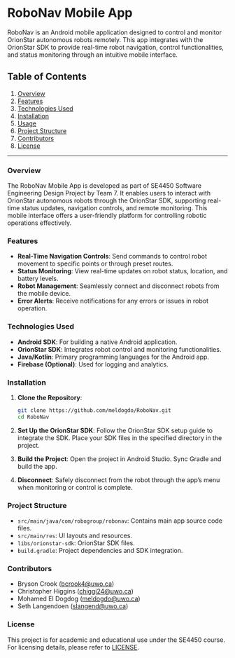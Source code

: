 # RoboNav Mobile App

RoboNav is an Android mobile application designed to control and monitor OrionStar autonomous robots remotely. This app integrates with the OrionStar SDK to provide real-time robot navigation, control functionalities, and status monitoring through an intuitive mobile interface.

## Table of Contents
1. [Overview](#overview)
2. [Features](#features)
3. [Technologies Used](#technologies-used)
4. [Installation](#installation)
5. [Usage](#usage)
6. [Project Structure](#project-structure)
7. [Contributors](#contributors)
8. [License](#license)

---

### Overview

The RoboNav Mobile App is developed as part of SE4450 Software Engineering Design Project by Team 7. It enables users to interact with OrionStar autonomous robots through the OrionStar SDK, supporting real-time status updates, navigation controls, and remote monitoring. This mobile interface offers a user-friendly platform for controlling robotic operations effectively.

### Features

- **Real-Time Navigation Controls**: Send commands to control robot movement to specific points or through preset routes.
- **Status Monitoring**: View real-time updates on robot status, location, and battery levels.
- **Robot Management**: Seamlessly connect and disconnect robots from the mobile device.
- **Error Alerts**: Receive notifications for any errors or issues in robot operation.

### Technologies Used

- **Android SDK**: For building a native Android application.
- **OrionStar SDK**: Integrates robot control and monitoring functionalities.
- **Java/Kotlin**: Primary programming languages for the Android app.
- **Firebase (Optional)**: Used for logging and analytics.

### Installation

1. **Clone the Repository**:
   ```bash
   git clone https://github.com/meldogdo/RoboNav.git
   cd RoboNav
   
2. **Set Up the OrionStar SDK**:
Follow the OrionStar SDK setup guide to integrate the SDK. Place your SDK files in the specified directory in the project.

3. **Build the Project**: Open the project in Android Studio. Sync Gradle and build the app.

4. **Disconnect**: Safely disconnect from the robot through the app’s menu when monitoring or control is complete.

### Project Structure

- `src/main/java/com/robogroup/robonav`: Contains main app source code files.
- `src/main/res`: UI layouts and resources.
- `libs/orionstar-sdk`: OrionStar SDK files.
- `build.gradle`: Project dependencies and SDK integration.


### Contributors

- Bryson Crook (bcrook4@uwo.ca)
- Christopher Higgins (chiggi24@uwo.ca)
- Mohamed El Dogdog (meldogdo@uwo.ca)
- Seth Langendoen (slangend@uwo.ca)

### License

This project is for academic and educational use under the SE4450 course. For licensing details, please refer to [LICENSE](https://github.com/yourusername/yourrepo/blob/main/LICENSE).

